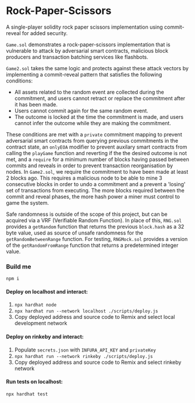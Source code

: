 # Rock-Paper-Scissors
A single-player solidity rock paper scissors implementation using commit-reveal for added security.

``Game.sol`` demonstrates a rock-paper-scissors implementation that is vulnerable to attack by adversarial smart contracts, malicious block producers and transaction batching services like flashbots.

``Game2.sol`` takes the same logic and protects against these attack vectors by implementing a commit-reveal pattern that satisfies the following conditions:
- All assets related to the random event are collected during the commitment, and users cannot retract or replace the commitment after it has been made.
- Users cannot commit again for the same random event.
- The outcome is locked at the time the commitment is made, and users cannot infer the outcome while they are making the commitment. 

These conditions are met with a ``private`` commitment mapping to prevent adversarial smart contracts from querying previous commitments in the contract state, an ``onlyEOA`` modifier to prevent auxilary smart contracts from calling the ``playGame`` function and reverting if the the desired outcome is not met, and a ``require`` for a minimum number of blocks having passed between commits and reveals in order to prevent transaction reorganisation by nodes. 
In ``Game2.sol``, we require the commitment to have been made at least 2 blocks ago. This requires a malicious node to be able to mine 3 consecutive blocks in order to undo a commitment and a prevent a 'losing' set of transactions from executing. The more blocks required between the commit and reveal phases, the more hash power a miner must control to game the system. 

Safe randomness is outside of the scope of this project, but can be acquired via a VRF (Verifiable Random Function). In place of this, ``RNG.sol`` provides a ``getRandom`` function that returns the previous ``block.hash`` as a 32 byte value, used as source of unsafe randomness for the ``getRandomBetweenRange`` function. For testing, ``RNGMock.sol`` provides a version  of the ``getRandomFromRange`` function that returns a predetermined integer value.

### Build me
```npm i```

#### Deploy on localhost and interact:
1. ```npx hardhat node```
2. ```npx hardhat run --network localhost ./scripts/deploy.js```
3. Copy deployed address and source code to Remix and select local development network

#### Deploy on rinkeby and interact:
1. Populate ``secrets.json`` with ``INFURA_API_KEY`` and ``privateKey``
2. ```npx hardhat run --network rinkeby ./scripts/deploy.js```
3. Copy deployed address and source code to Remix and select rinkeby network

#### Run tests on localhost:
```npx hardhat test```
